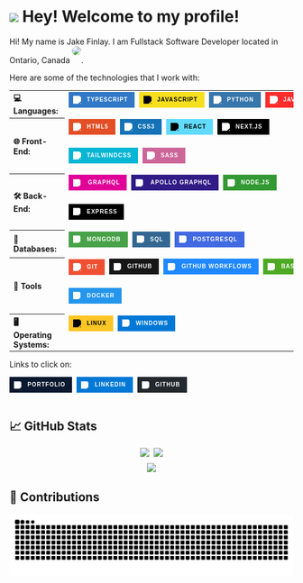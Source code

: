 <h1><img src="https://emojis.slackmojis.com/emojis/images/1531849430/4246/blob-sunglasses.gif?1531849430" width="30"/> Hey! Welcome to my profile!</h1>

Hi! My name is Jake Finlay. I am Fullstack Software Developer located in Ontario, Canada <span style="display: inline-flex; align-items: center; gap: 4px;">
  <img src="https://flagcdn.com/16x12/ca.png" alt="Canada" style="width: 16px; height: 16px; border-radius: 50%; object-fit: cover;" />
</span>.

Here are some of the technologies that I work with:

<!-- Imagine using Shields.io and not having a Java logo (L profile if you use Shields.io) -->
<table align="center">
  <tr>
    <th align="left" style="padding-right: 12px; vertical-align: middle;">💻 Languages:</th>
    <td style="display: flex; gap: 8px;">
      <!-- TYPESCRIPT -->
      <a href="https://www.typescriptlang.org/" target="_blank" rel="noopener noreferrer" style="text-decoration:none;">
        <div style="
          display: inline-flex;
          align-items: center;
          background-color: #3178C6;
          color: white;
          font-family: Verdana, Geneva, Tahoma, sans-serif;
          font-weight: 700;
          font-size: 10px;
          text-transform: uppercase;
          letter-spacing: 0.1em;
          height: 28px;
          line-height: 28px;
          padding-left: 8px;
          padding-right: 12px;
          user-select: none;
          border-radius: 0;">
          <div style="display: flex; align-items: center; width: 20px; justify-content: flex-start; margin-right: 4px;">
            <img src="https://cdn.jsdelivr.net/npm/simple-icons@v7/icons/typescript.svg" alt="TypeScript" width="14" height="14" style="filter: brightness(0) invert(1);" />
          </div>
          TypeScript
        </div>
      </a>
      <!-- JAVASCRIPT -->
      <a href="https://developer.mozilla.org/en-US/docs/Web/JavaScript" target="_blank" rel="noopener noreferrer" style="text-decoration:none;">
        <div style="
          display: inline-flex;
          align-items: center;
          background-color: #F7DF1E;
          color: black;
          font-family: Verdana, Geneva, Tahoma, sans-serif;
          font-weight: 700;
          font-size: 10px;
          text-transform: uppercase;
          letter-spacing: 0.1em;
          height: 28px;
          line-height: 28px;
          padding-left: 8px;
          padding-right: 12px;
          user-select: none;
          border-radius: 0;">
          <div style="display: flex; align-items: center; width: 20px; justify-content: flex-start; margin-right: 4px;">
            <img src="https://cdn.jsdelivr.net/npm/simple-icons@v7/icons/javascript.svg" alt="JavaScript" width="14" height="14" style="filter: brightness(0) invert(0);" />
          </div>
          JavaScript
        </div>
      </a>
      <!-- PYTHON -->
      <a href="https://www.python.org/" target="_blank" rel="noopener noreferrer" style="text-decoration:none;">
        <div style="
          display: inline-flex;
          align-items: center;
          background-color: #3776AB;
          color: white;
          font-family: Verdana, Geneva, Tahoma, sans-serif;
          font-weight: 700;
          font-size: 10px;
          text-transform: uppercase;
          letter-spacing: 0.1em;
          height: 28px;
          line-height: 28px;
          padding-left: 8px;
          padding-right: 12px;
          user-select: none;
          border-radius: 0;">
          <div style="display: flex; align-items: center; width: 20px; justify-content: flex-start; margin-right: 4px;">
            <img src="https://cdn.jsdelivr.net/npm/simple-icons@v7/icons/python.svg" alt="Python" width="14" height="14" style="filter: brightness(0) invert(1);" />
          </div>
          Python
        </div>
      </a>
      <!-- JAVA -->
      <a href="https://www.java.com/" target="_blank" rel="noopener noreferrer" style="text-decoration:none;">
        <div style="
          display: inline-flex;
          align-items: center;
          background-color: #FF2C2C;
          color: white;
          font-family: Verdana, Geneva, Tahoma, sans-serif;
          font-weight: 700;
          font-size: 10px;
          text-transform: uppercase;
          letter-spacing: 0.1em;
          height: 28px;
          line-height: 28px;
          padding-left: 8px;
          padding-right: 12px;
          user-select: none;
          border-radius: 0;">
          <div style="display: flex; align-items: center; width: 20px; justify-content: flex-start; margin-right: 4px;">
            <img src="https://www.vectorlogo.zone/logos/java/java-icon.svg" alt="Java" width="14" height="14" style="filter: brightness(0) invert(1);" />
          </div>
          Java
        </div>
      </a>
    </td>
  </tr>
  <tr>
    <th align="left" style="padding-right: 12px; vertical-align: middle;">🌐 Front-End:</th>
    <td style="display: flex; gap: 8px; flex-wrap: wrap;">
      <!-- HTML5 -->
      <a href="https://developer.mozilla.org/en-US/docs/Web/HTML" target="_blank" rel="noopener noreferrer" style="text-decoration:none;">
        <div style="
          display: inline-flex;
          align-items: center;
          background-color: #E34F26;
          color: white;
          font-family: Verdana, Geneva, Tahoma, sans-serif;
          font-weight: 700;
          font-size: 10px;
          text-transform: uppercase;
          letter-spacing: 0.1em;
          height: 28px;
          line-height: 28px;
          padding-left: 8px;
          padding-right: 12px;
          user-select: none;
          border-radius: 0;">
          <div style="display: flex; align-items: center; width: 20px; justify-content: flex-start; margin-right: 4px;">
            <img src="https://cdn.jsdelivr.net/npm/simple-icons@v7/icons/html5.svg" alt="HTML5" width="14" height="14" style="filter: brightness(0) invert(1);" />
          </div>
          HTML5
        </div>
      </a>
      <!-- CSS3 -->
      <a href="https://developer.mozilla.org/en-US/docs/Web/CSS" target="_blank" rel="noopener noreferrer" style="text-decoration:none;">
        <div style="
          display: inline-flex;
          align-items: center;
          background-color: #1572B6;
          color: white;
          font-family: Verdana, Geneva, Tahoma, sans-serif;
          font-weight: 700;
          font-size: 10px;
          text-transform: uppercase;
          letter-spacing: 0.1em;
          height: 28px;
          line-height: 28px;
          padding-left: 8px;
          padding-right: 12px;
          user-select: none;
          border-radius: 0;">
          <div style="display: flex; align-items: center; width: 20px; justify-content: flex-start; margin-right: 4px;">
            <img src="https://cdn.jsdelivr.net/npm/simple-icons@v7/icons/css3.svg" alt="CSS3" width="14" height="14" style="filter: brightness(0) invert(1);" />
          </div>
          CSS3
        </div>
      </a>
      <!-- React -->
      <a href="https://reactjs.org/" target="_blank" rel="noopener noreferrer" style="text-decoration:none;">
        <div style="
          display: inline-flex;
          align-items: center;
          background-color: #61DAFB;
          color: black;
          font-family: Verdana, Geneva, Tahoma, sans-serif;
          font-weight: 700;
          font-size: 10px;
          text-transform: uppercase;
          letter-spacing: 0.1em;
          height: 28px;
          line-height: 28px;
          padding-left: 8px;
          padding-right: 12px;
          user-select: none;
          border-radius: 0;">
          <div style="display: flex; align-items: center; width: 20px; justify-content: flex-start; margin-right: 4px;">
            <img src="https://cdn.jsdelivr.net/npm/simple-icons@v7/icons/react.svg" alt="React" width="14" height="14" style="filter: brightness(0) invert(0);" />
          </div>
          React
        </div>
      </a>
      <!-- Next.js -->
      <a href="https://nextjs.org/" target="_blank" rel="noopener noreferrer" style="text-decoration:none;">
        <div style="
          display: inline-flex;
          align-items: center;
          background-color: #000000;
          color: white;
          font-family: Verdana, Geneva, Tahoma, sans-serif;
          font-weight: 700;
          font-size: 10px;
          text-transform: uppercase;
          letter-spacing: 0.1em;
          height: 28px;
          line-height: 28px;
          padding-left: 8px;
          padding-right: 12px;
          user-select: none;
          border-radius: 0;">
          <div style="display: flex; align-items: center; width: 20px; justify-content: flex-start; margin-right: 4px;">
            <img src="https://cdn.jsdelivr.net/npm/simple-icons@v7/icons/nextdotjs.svg" alt="Next.js" width="14" height="14" style="filter: brightness(0) invert(1);" />
          </div>
          Next.js
        </div>
      </a>
      <!-- Tailwind CSS -->
      <a href="https://tailwindcss.com/" target="_blank" rel="noopener noreferrer" style="text-decoration:none;">
        <div style="
          display: inline-flex;
          align-items: center;
          background-color: #06B6D4;
          color: white;
          font-family: Verdana, Geneva, Tahoma, sans-serif;
          font-weight: 700;
          font-size: 10px;
          text-transform: uppercase;
          letter-spacing: 0.1em;
          height: 28px;
          line-height: 28px;
          padding-left: 8px;
          padding-right: 12px;
          user-select: none;
          border-radius: 0;">
          <div style="display: flex; align-items: center; width: 20px; justify-content: flex-start; margin-right: 4px;">
            <img src="https://cdn.jsdelivr.net/npm/simple-icons@v7/icons/tailwindcss.svg" alt="TailwindCSS" width="14" height="14" style="filter: brightness(0) invert(1);" />
          </div>
          TailwindCSS
        </div>
      </a>
      <!-- SASS -->
      <a href="https://sass-lang.com/" target="_blank" rel="noopener noreferrer" style="text-decoration:none;">
        <div style="
          display: inline-flex;
          align-items: center;
          background-color: #CC6699;
          color: white;
          font-family: Verdana, Geneva, Tahoma, sans-serif;
          font-weight: 700;
          font-size: 10px;
          text-transform: uppercase;
          letter-spacing: 0.1em;
          height: 28px;
          line-height: 28px;
          padding-left: 8px;
          padding-right: 12px;
          user-select: none;
          border-radius: 0;">
          <div style="display: flex; align-items: center; width: 20px; justify-content: flex-start; margin-right: 4px;">
            <img src="https://cdn.jsdelivr.net/npm/simple-icons@v7/icons/sass.svg" alt="SASS" width="14" height="14" style="filter: brightness(0) invert(1);" />
          </div>
          SASS
        </div>
      </a>
    </td>
  </tr>
  <tr>
    <th align="left" style="padding-right: 12px; vertical-align: middle;">🛠️ Back-End:</th>
    <td style="display: flex; gap: 8px; flex-wrap: wrap; align-items: center;">
      <!-- GraphQL -->
      <a href="https://graphql.org/" target="_blank" rel="noopener noreferrer" style="text-decoration:none;">
        <div style="
          display: inline-flex;
          align-items: center;
          background-color: #E10098;
          color: white;
          font-family: Verdana, Geneva, Tahoma, sans-serif;
          font-weight: 700;
          font-size: 10px;
          text-transform: uppercase;
          letter-spacing: 0.1em;
          height: 28px;
          line-height: 28px;
          padding-left: 8px;
          padding-right: 12px;
          user-select: none;
          border-radius: 0;
        ">
          <div style="display: flex; align-items: center; width: 20px; justify-content: flex-start; margin-right: 6px;">
            <img src="https://cdn.jsdelivr.net/npm/simple-icons@v7/icons/graphql.svg" alt="GraphQL Icon" width="13" height="13" style="filter: brightness(0) invert(1);" />
          </div>
          GraphQL
        </div>
      </a>
      <!-- Apollo GraphQL -->
      <a href="https://www.apollographql.com/" target="_blank" rel="noopener noreferrer" style="text-decoration:none;">
        <div style="
          display: inline-flex;
          align-items: center;
          background-color: #311C87;
          color: white;
          font-family: Verdana, Geneva, Tahoma, sans-serif;
          font-weight: 700;
          font-size: 10px;
          text-transform: uppercase;
          letter-spacing: 0.1em;
          height: 28px;
          line-height: 28px;
          padding-left: 8px;
          padding-right: 12px;
          user-select: none;
          border-radius: 0;
        ">
          <div style="display: flex; align-items: center; width: 20px; justify-content: flex-start; margin-right: 6px;">
            <img src="https://cdn.jsdelivr.net/npm/simple-icons@v7/icons/apollographql.svg" alt="Apollo GraphQL Icon" width="13" height="13" style="filter: brightness(0) invert(1);" />
          </div>
          Apollo GraphQL
        </div>
      </a>
      <!-- Node.js -->
      <a href="https://nodejs.org/" target="_blank" rel="noopener noreferrer" style="text-decoration:none;">
        <div style="
          display: inline-flex;
          align-items: center;
          background-color: #339933;
          color: white;
          font-family: Verdana, Geneva, Tahoma, sans-serif;
          font-weight: 700;
          font-size: 10px;
          text-transform: uppercase;
          letter-spacing: 0.1em;
          height: 28px;
          line-height: 28px;
          padding: 0 12px 0 8px;
          user-select: none;
          border-radius: 0;
        ">
          <div style="display: flex; align-items: center; width: 20px; justify-content: flex-start; margin-right: 4px;">
            <img src="https://cdn.jsdelivr.net/npm/simple-icons@v7/icons/nodedotjs.svg" alt="Node.js Icon" width="13" height="13" style="filter: brightness(0) invert(1);" />
          </div>
          Node.js
        </div>
      </a>
      <!-- Express -->
      <a href="https://expressjs.com/" target="_blank" rel="noopener noreferrer" style="text-decoration:none;">
        <div style="
          display: inline-flex;
          align-items: center;
          background-color: #000000;
          color: white;
          font-family: Verdana, Geneva, Tahoma, sans-serif;
          font-weight: 700;
          font-size: 10px;
          text-transform: uppercase;
          letter-spacing: 0.1em;
          height: 28px;
          line-height: 28px;
          padding: 0 12px 0 8px;
          user-select: none;
          border-radius: 0;
        ">
          <div style="display: flex; align-items: center; width: 20px; justify-content: flex-start; margin-right: 4px;">
            <img src="https://cdn.jsdelivr.net/npm/simple-icons@v7/icons/express.svg" alt="Express Icon" width="13" height="13" style="filter: brightness(0) invert(1);" />
          </div>
          Express
        </div>
      </a>
    </td>
  </tr>
  <tr>
    <th align="left" style="padding-right: 12px; vertical-align: middle;">🧮 Databases:</th>
    <td style="display: flex; gap: 8px; flex-wrap: wrap; align-items: center;">
      <!-- MongoDB -->
      <a href="https://www.mongodb.com/" target="_blank" rel="noopener noreferrer" style="text-decoration:none;">
        <div style="
          display: inline-flex;
          align-items: center;
          background-color: #47A248;
          color: white;
          font-family: Verdana, Geneva, Tahoma, sans-serif;
          font-weight: 700;
          font-size: 10px;
          text-transform: uppercase;
          letter-spacing: 0.1em;
          height: 28px;
          line-height: 28px;
          padding: 0 12px 0 8px;
          user-select: none;
          border-radius: 0;
        ">
          <div style="display: flex; align-items: center; width: 20px; justify-content: flex-start; margin-right: 4px;">
            <img src="https://cdn.jsdelivr.net/npm/simple-icons@v7/icons/mongodb.svg" alt="MongoDB Icon" width="13" height="13" style="filter: brightness(0) invert(1);" />
          </div>
          MongoDB
        </div>
      </a>
      <!-- SQL -->
      <a href="https://en.wikipedia.org/wiki/SQL" target="_blank" rel="noopener noreferrer" style="text-decoration:none;">
        <div style="
          display: inline-flex;
          align-items: center;
          background-color: #336791;
          color: white;
          font-family: Verdana, Geneva, Tahoma, sans-serif;
          font-weight: 700;
          font-size: 10px;
          text-transform: uppercase;
          letter-spacing: 0.1em;
          height: 28px;
          line-height: 28px;
          padding-left: 8px;
          padding-right: 12px;
          user-select: none;
          border-radius: 0;
        ">
          <div style="display: flex; align-items: center; width: 20px; justify-content: flex-start; margin-right: 4px;">
            <img src="https://www.svgrepo.com/show/331760/sql-database-generic.svg" alt="SQL Icon" width="13" height="13" style="filter: brightness(0) invert(1);" />
          </div>
          SQL
        </div>
      </a>
      <!-- PostgreSQL -->
      <a href="https://www.postgresql.org/" target="_blank" rel="noopener noreferrer" style="text-decoration:none;">
        <div style="
          display: inline-flex;
          align-items: center;
          background-color: #4169E1;
          color: white;
          font-family: Verdana, Geneva, Tahoma, sans-serif;
          font-weight: 700;
          font-size: 10px;
          text-transform: uppercase;
          letter-spacing: 0.1em;
          height: 28px;
          line-height: 28px;
          padding: 0 12px 0 8px;
          user-select: none;
          border-radius: 0;
        ">
          <div style="display: flex; align-items: center; width: 20px; justify-content: flex-start; margin-right: 4px;">
            <img src="https://cdn.jsdelivr.net/npm/simple-icons@v7/icons/postgresql.svg" alt="PostgreSQL Icon" width="13" height="13" style="filter: brightness(0) invert(1);" />
          </div>
          PostgreSQL
        </div>
      </a>
    </td>
  </tr>
  <tr>
    <th align="left" style="padding-right: 12px; vertical-align: middle;">🔧 Tools</th>
    <td style="display: flex; gap: 8px; flex-wrap: wrap; align-items: center;">
      <!-- Git -->
      <a href="https://git-scm.com/" target="_blank" rel="noopener noreferrer" style="text-decoration:none;">
        <div style="
          display: inline-flex;
          align-items: center;
          background-color: #F05032;
          color: white;
          font-family: Verdana, Geneva, Tahoma, sans-serif;
          font-weight: 700;
          font-size: 10px;
          text-transform: uppercase;
          letter-spacing: 0.1em;
          height: 28px;
          line-height: 28px;
          padding: 0 12px 0 8px;
          user-select: none;
          border-radius: 0;
        ">
          <div style="display: flex; align-items: center; width: 20px; justify-content: flex-start; margin-right: 4px;">
            <img src="https://cdn.jsdelivr.net/npm/simple-icons@v7/icons/git.svg" alt="Git" width="14" height="14" style="filter: brightness(0) invert(1);" />
          </div>
          Git
        </div>
      </a>
      <!-- GitHub -->
      <a href="https://github.com/" target="_blank" rel="noopener noreferrer" style="text-decoration:none;">
        <div style="
          display: inline-flex;
          align-items: center;
          background-color: #181717;
          color: white;
          font-family: Verdana, Geneva, Tahoma, sans-serif;
          font-weight: 700;
          font-size: 10px;
          text-transform: uppercase;
          letter-spacing: 0.1em;
          height: 28px;
          line-height: 28px;
          padding: 0 12px 0 8px;
          user-select: none;
          border-radius: 0;
        ">
          <div style="display: flex; align-items: center; width: 20px; justify-content: flex-start; margin-right: 4px;">
            <img src="https://cdn.jsdelivr.net/npm/simple-icons@v7/icons/github.svg" alt="GitHub Icon" width="13" height="13" style="filter: brightness(0) invert(1);" />
          </div>
          GitHub
        </div>
      </a>
      <!-- GitHub Workflows -->
      <a href="https://docs.github.com/en/actions" target="_blank" rel="noopener noreferrer" style="text-decoration:none;">
        <div style="
          display: inline-flex;
          align-items: center;
          background-color: #2088FF;
          color: white;
          font-family: Verdana, Geneva, Tahoma, sans-serif;
          font-weight: 700;
          font-size: 10px;
          text-transform: uppercase;
          letter-spacing: 0.1em;
          height: 28px;
          line-height: 28px;
          padding: 0 12px 0 8px;
          user-select: none;
          border-radius: 0;
        ">
          <div style="display: flex; align-items: center; width: 20px; justify-content: flex-start; margin-right: 4px;">
            <img src="https://cdn.jsdelivr.net/npm/simple-icons@v7/icons/githubactions.svg" alt="GitHub Workflows Icon" width="13" height="13" style="filter: brightness(0) invert(1);" />
          </div>
          GitHub Workflows
        </div>
      </a>
      <!-- Bash -->
      <a href="https://www.gnu.org/software/bash/" target="_blank" rel="noopener noreferrer" style="text-decoration:none;">
        <div style="
          display: inline-flex;
          align-items: center;
          background-color: #4EAA25;
          color: white;
          font-family: Verdana, Geneva, Tahoma, sans-serif;
          font-weight: 700;
          font-size: 10px;
          text-transform: uppercase;
          letter-spacing: 0.1em;
          height: 28px;
          line-height: 28px;
          padding: 0 12px 0 8px;
          user-select: none;
          border-radius: 0;
        ">
          <div style="display: flex; align-items: center; width: 20px; justify-content: flex-start; margin-right: 4px;">
            <img src="https://cdn.jsdelivr.net/npm/simple-icons@v7/icons/gnubash.svg" alt="Bash Icon" width="13" height="13" style="filter: brightness(0) invert(1);" />
          </div>
          Bash
        </div>
      </a>
      <!-- Docker -->
      <a href="https://www.docker.com/" target="_blank" rel="noopener noreferrer" style="text-decoration:none;">
        <div style="
          display: inline-flex;
          align-items: center;
          background-color: #2496ED;
          color: white;
          font-family: Verdana, Geneva, Tahoma, sans-serif;
          font-weight: 700;
          font-size: 10px;
          text-transform: uppercase;
          letter-spacing: 0.1em;
          height: 28px;
          line-height: 28px;
          padding: 0 12px 0 8px;
          user-select: none;
          border-radius: 0;
        ">
          <div style="display: flex; align-items: center; width: 20px; justify-content: flex-start; margin-right: 4px;">
            <img src="https://cdn.jsdelivr.net/npm/simple-icons@v7/icons/docker.svg" alt="Docker Icon" width="13" height="13" style="filter: brightness(0) invert(1);" />
          </div>
          Docker
        </div>
      </a>
    </td>
  </tr>
  <tr>
    <th align="left" style="padding-right: 12px; vertical-align: middle; border-bottom: none">🖥️ Operating Systems:</th>
    <td style="display: flex; gap: 8px; flex-wrap: wrap; align-items: center;">
      <!-- Linux -->
      <a href="https://www.linux.org/" target="_blank" rel="noopener noreferrer" style="text-decoration:none;">
        <div style="
          display: inline-flex;
          align-items: center;
          background-color: #FCC624;
          color: black;
          font-family: Verdana, Geneva, Tahoma, sans-serif;
          font-weight: 700;
          font-size: 10px;
          text-transform: uppercase;
          letter-spacing: 0.1em;
          height: 28px;
          line-height: 28px;
          padding: 0 12px 0 8px;
          user-select: none;
          border-radius: 0;
        ">
          <div style="display: flex; align-items: center; width: 20px; justify-content: flex-start; margin-right: 4px;">
            <img src="https://cdn.jsdelivr.net/npm/simple-icons@v7/icons/linux.svg" alt="Linux" width="14" height="14" style="filter: brightness(0) invert(0);" />
          </div>
          Linux
        </div>
      </a>
      <!-- Windows -->
      <a href="https://www.microsoft.com/windows" target="_blank" rel="noopener noreferrer" style="text-decoration:none;">
        <div style="
          display: inline-flex;
          align-items: center;
          background-color: #0078D6;
          color: white;
          font-family: Verdana, Geneva, Tahoma, sans-serif;
          font-weight: 700;
          font-size: 10px;
          text-transform: uppercase;
          letter-spacing: 0.1em;
          height: 28px;
          line-height: 28px;
          padding: 0 12px 0 8px;
          user-select: none;
          border-radius: 0;
          margin-right: 4px;
        ">
          <div style="display: flex; align-items: center; width: 20px; justify-content: flex-start; margin-right: 4px;">
            <img src="https://cdn.jsdelivr.net/npm/simple-icons@v7/icons/windows.svg" alt="Windows Icon" width="13" height="13" style="filter: brightness(0) invert(1);" />
          </div>
          Windows
        </div>
      </a>
    </td>
  </tr>
</table>


Links to click on:

<div style="display: flex; gap: 8px; flex-wrap: wrap; align-items: center;">
  <!-- Portfolio -->
  <a href="https://finlaytech.ca/" target="_blank" rel="noopener noreferrer" style="text-decoration:none;">
    <div style="
      display: inline-flex;
      align-items: center;
      background-color: #0a192f;
      color: white;
      font-family: Verdana, Geneva, Tahoma, sans-serif;
      font-weight: 700;
      font-size: 10px;
      text-transform: uppercase;
      letter-spacing: 0.1em;
      height: 28px;
      line-height: 28px;
      padding: 0 12px 0 8px;
      user-select: none;
      border-radius: 0;
    ">
      <div style="display: flex; align-items: center; width: 20px; justify-content: flex-start; margin-right: 4px;">
        <img src="https://www.svgrepo.com/show/333410/terminal.svg" alt="Portfolio Icon" width="13" height="13" style="filter: brightness(0) invert(1);" />
      </div>
      Portfolio
    </div>
  </a>
  <!-- LinkedIn -->
  <a href="https://www.linkedin.com/in/jfinlay" target="_blank" rel="noopener noreferrer" style="text-decoration:none;">
    <div style="
      display: inline-flex;
      align-items: center;
      background-color: #0078D6;
      color: white;
      font-family: Verdana, Geneva, Tahoma, sans-serif;
      font-weight: 700;
      font-size: 10px;
      text-transform: uppercase;
      letter-spacing: 0.1em;
      height: 28px;
      line-height: 28px;
      padding: 0 12px 0 8px;
      user-select: none;
      border-radius: 0;
    ">
      <div style="display: flex; align-items: center; width: 20px; justify-content: flex-start; margin-right: 4px;">
        <img src="https://cdn.jsdelivr.net/npm/simple-icons@v7/icons/linkedin.svg" alt="LinkedIn Icon" width="13" height="13" style="filter: brightness(0) invert(1);" />
      </div>
      LinkedIn
    </div>
  </a>
  <!-- GitHub -->
  <a href="https://github.com/JakieBoi77" target="_blank" rel="noopener noreferrer" style="text-decoration:none;">
    <div style="
      display: inline-flex;
      align-items: center;
      background-color: #24292E;
      color: white;
      font-family: Verdana, Geneva, Tahoma, sans-serif;
      font-weight: 700;
      font-size: 10px;
      text-transform: uppercase;
      letter-spacing: 0.1em;
      height: 28px;
      line-height: 28px;
      padding: 0 12px 0 8px;
      user-select: none;
      border-radius: 0;
    ">
      <div style="display: flex; align-items: center; width: 20px; justify-content: flex-start; margin-right: 4px;">
        <img src="https://cdn.jsdelivr.net/npm/simple-icons@v7/icons/github.svg" alt="GitHub Icon" width="13" height="13" style="filter: brightness(0) invert(1);" />
      </div>
      GitHub
    </div>
  </a>
</div>

<h2>📈 GitHub Stats</h2>

<div style="width: 100%; display: flex; flex-direction: column; align-items: center; gap: 8px;">
  <div style="display: flex; flex-direction: row; gap: 8px; justify-content: center; align-items: center;">
    <a href="http://www.github.com/JakieBoi77">
      <img height="180" src="https://github-readme-stats.vercel.app/api?username=JakieBoi77&theme=react&show_icons=true&hide_rank=true" />
    </a>
    <a href="https://github.com/JakieBoi77">
      <img height="180" src="https://github-readme-stats.vercel.app/api/top-langs/?username=JakieBoi77&langs_count=8&layout=compact&theme=react" />
    </a>
  </div>
  <a href="http://www.github.com/JakieBoi77">
    <img width="560" src="https://github-readme-streak-stats.herokuapp.com/?user=JakieBoi77&show_icons=true&theme=react" />
  </a>
</div>

<h2>🐍 Contributions</h2>

<div align="center">
  <img src="https://raw.githubusercontent.com/JakieBoi77/JakieBoi77/output/github-contribution-grid-snake.svg" alt="Snake animation" />
</div>
